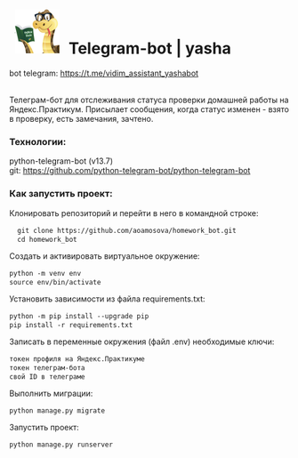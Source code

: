 <div> 
    <h1>
        <img hspace="10" align="down" src="ava.png" width="80">
        Telegram-bot | yasha
    </h1>
    <span>bot telegram:</span>
    <a href="https://t.me/vidim_assistant_yashabot">https://t.me/vidim_assistant_yashabot</a>
</div>
<br>

Телеграм-бот для отслеживания статуса проверки домашней работы на Яндекс.Практикум.
Присылает сообщения, когда статус изменен - взято в проверку, есть замечания, зачтено.

### Технологии:
python-telegram-bot (v13.7)  
git: https://github.com/python-telegram-bot/python-telegram-bot

### Как запустить проект:

Клонировать репозиторий и перейти в него в командной строке:  

      git clone https://github.com/aoamosova/homework_bot.git
      cd homework_bot


Создать и активировать виртуальное окружение:

    python -m venv env  
    source env/bin/activate

Установить зависимости из файла requirements.txt:

    python -m pip install --upgrade pip
    pip install -r requirements.txt

Записать в переменные окружения (файл .env) необходимые ключи:

    токен профиля на Яндекс.Практикуме
    токен телеграм-бота
    свой ID в телеграме

Выполнить миграции:

    python manage.py migrate

Запустить проект:

    python manage.py runserver
